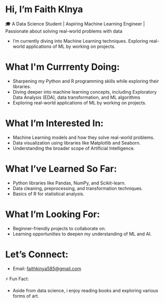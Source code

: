 # Hi, I’m Faith KInya

🎓 A Data Science Student | Aspiring Machine Learning Engineer | Passionate about solving real-world problems with data
- I’m currently diving into Machine Learning techniques. Exploring real-world applications of ML by working on projects.

# What I'm Currrenty Doing:
- Sharpening my Python and R programming skills while exploring their libraries.  
- Diving deeper into machine learning concepts, including Exploratory Data Analysis (EDA), data transformation, and ML algorithms
- Exploring real-world applications of ML by working on projects.

# What I’m Interested In: 
- Machine Learning models and how they solve real-world problems.  
- Data visualization using libraries like Matplotlib and Seaborn.  
- Understanding the broader scope of Artificial Intelligence.  

# What I’ve Learned So Far: 
- Python libraries like Pandas, NumPy, and Scikit-learn.  
- Data cleaning, preprocessing, and transformation techniques. 
- Basics of R for statistical analysis.  

# What I’m Looking For:  
- Beginner-friendly projects to collaborate on.  
- Learning opportunities to deepen my understanding of ML and AI.  

# Let’s Connect:  
- Email: faithkinya585@gmail.com  
  

⚡ Fun Fact:
- Aside from data science, i enjoy reading books and exploring various forms of art.
